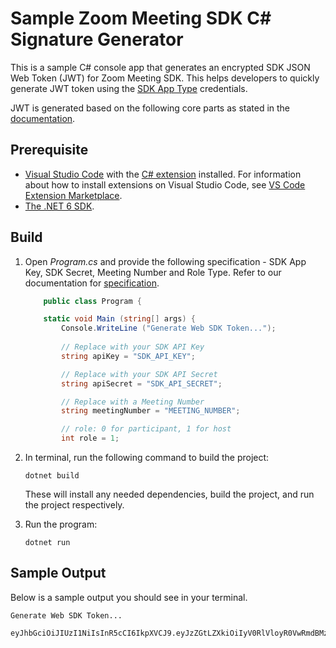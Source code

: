 # Sample Zoom Meeting SDK C# Signature Generator

This is a sample C# console app that generates an encrypted SDK JSON Web Token (JWT) for Zoom Meeting SDK. This helps developers to quickly generate JWT token using the [SDK App Type](https://marketplace.zoom.us/docs/guides/build/sdk-app/) credentials.

JWT is generated based on the following core parts as stated in the [documentation](https://marketplace.zoom.us/docs/sdk/native-sdks/auth#generate-the-sdk-jwt). 

## Prerequisite
- [Visual Studio Code](https://code.visualstudio.com/) with the [C# extension](https://marketplace.visualstudio.com/items?itemName=ms-dotnettools.csharp) installed. For information about how to install extensions on Visual Studio Code, see [VS Code Extension Marketplace](https://code.visualstudio.com/docs/editor/extension-marketplace).
- [The .NET 6 SDK](https://dotnet.microsoft.com/en-us/download/dotnet/6.0).

## Build
1. Open *Program.cs* and provide the following specification - SDK App Key, SDK Secret, Meeting Number and Role Type. Refer to our documentation for [specification](https://marketplace.zoom.us/docs/sdk/native-sdks/auth#generate-the-sdk-jwt).

    ```csharp
        public class Program {

        static void Main (string[] args) {
            Console.WriteLine ("Generate Web SDK Token...");
            
            // Replace with your SDK API Key
            string apiKey = "SDK_API_KEY";

            // Replace with your SDK API Secret
            string apiSecret = "SDK_API_SECRET";

            // Replace with a Meeting Number
            string meetingNumber = "MEETING_NUMBER";

            // role: 0 for participant, 1 for host
            int role = 1; 
    ```

2. In terminal, run the following command to build the project:

    ```Console
    dotnet build
    ```
    These will install any needed dependencies, build the project, and run the project respectively.

3. Run the program:

    ```Console
    dotnet run
    ```

## Sample Output

Below is a sample output you should see in your terminal. 

```Console
Generate Web SDK Token...

eyJhbGciOiJIUzI1NiIsInR5cCI6IkpXVCJ9.eyJzZGtLZXkiOiIyV0RlVloyR0VwRmdBMzFJTFJMY0hEY1VMVWNKUzg1NVR5ZVciLCJtbiI6IjEyMzEyMzEyMzQiLCJyb2xlIjoxLCJpYXQiOjE2NTc2OTQxNDgsImV4cCI6MTY1NzcwMTM0OCwiYXBwS2V5IjoiMldEZVZaMkdFcEZnQTMxSUxSTGNIRGNVTFVjSlM4NTVUeWVXIn0.qfqOm744FttzRZfOblJvIsRguHPUOgojMtRTcxfte3k
```
